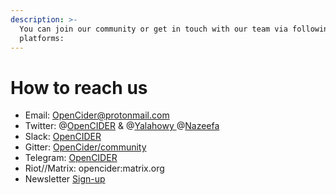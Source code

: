 ```yaml
---
description: >-
  You can join our community or get in touch with our team via following
  platforms:
---
```


# How to reach us



* Email: [OpenCider@protonmail.com](mailto:OpenCider@protonmail.com) 
* Twitter: @[OpenCIDER](https://twitter.com/OpenCIDER) & @[Yalahowy ](https://twitter.com/yalahowy)@[Nazeefa](https://twitter.com/_nazeefatima)
* Slack: [OpenCIDER](https://join.slack.com/t/opencider/shared_invite/zt-f2717k4n-a~mY9EHxLfF_xOz9YdsBgQ)
* Gitter: [OpenCider/community](https://gitter.im/OpenCider/community%20)
* Telegram: [OpenCIDER](https://t.me/opencider)
* Riot//Matrix: opencider:matrix.org
* Newsletter [Sign-up](https://buttondown.email/OpenCider)



